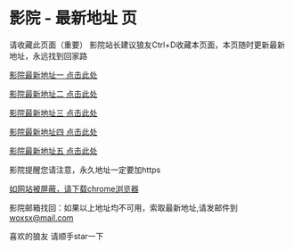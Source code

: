 # 影院 - 最新地址 页

请收藏此页面（重要）
影院站长建议狼友Ctrl+D收藏本页面，本页随时更新最新地址，永远找到回家路

[影院最新地址一 点击此处](https://5gfc.buzz/) 

[影院最新地址二 点击此处](https://5gfa.buzz/) 

[影院最新地址三 点击此处](https://5gfe.buzz/) 

[影院最新地址四 点击此处](https://5gfh.buzz/) 

[影院最新地址五 点击此处](https://5gfd.buzz/) 

影院提醒您请注意，永久地址一定要加https

[如网站被屏蔽，请下载chrome浏览器](https://8xe23.com/chrome_93.0.4577.82.apk) 

影院邮箱找回：如果以上地址均不可用，索取最新地址,请发邮件到 woxsx@mail.com

喜欢的狼友 请顺手star一下